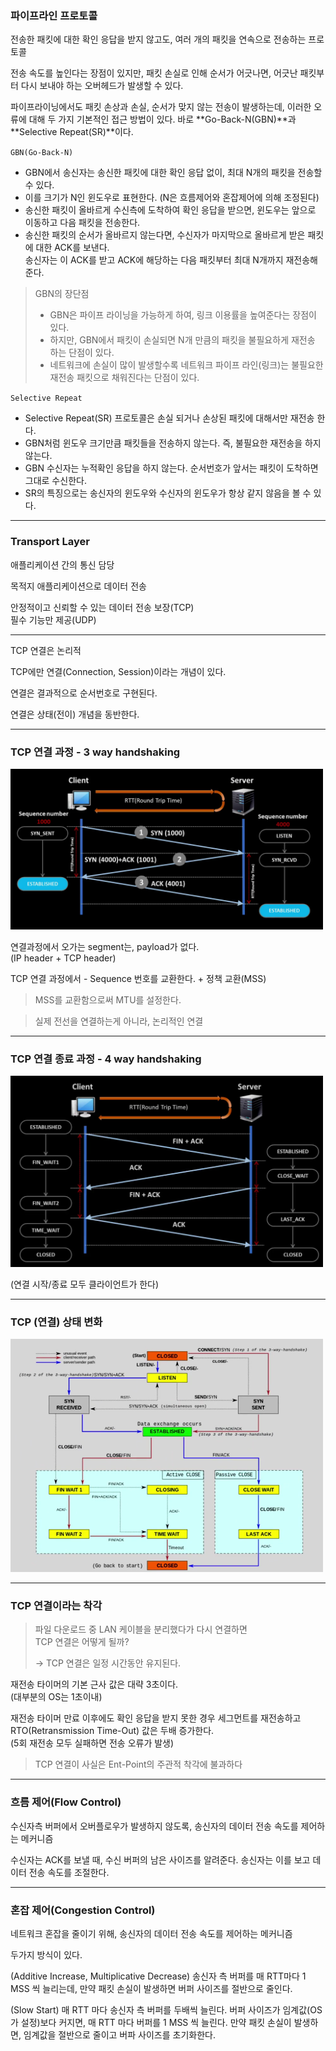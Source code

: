 ### 파이프라인 프로토콜

전송한 패킷에 대한 확인 응답을 받지 않고도, 여러 개의 패킷을 연속으로 전송하는 프로토콜

전송 속도를 높인다는 장점이 있지만,
패킷 손실로 인해 순서가 어긋나면, 어긋난 패킷부터 다시 보내야 하는 오버헤드가 발생할 수 있다.

파이프라이닝에서도 패킷 손상과 손실, 순서가 맞지 않는 전송이 발생하는데, 이러한 오류에 대해 두 가지 기본적인 접근 방법이 있다.
바로 **Go-Back-N(GBN)**과 **Selective Repeat(SR)**이다.

`GBN(Go-Back-N)`
- GBN에서 송신자는 송신한 패킷에 대한 확인 응답 없이, 최대 N개의 패킷을 전송할 수 있다.
- 이를 크기가 N인 윈도우로 표현한다. (N은 흐름제어와 혼잡제어에 의해 조정된다)
- 송신한 패킷이 올바르게 수신측에 도착하여 확인 응답을 받으면, 윈도우는 앞으로 이동하고 다음 패킷을 전송한다.
- 송신한 패킷의 순서가 올바르지 않는다면, 수신자가 마지막으로 올바르게 받은 패킷에 대한 ACK를 보낸다.  
  송신자는 이 ACK를 받고 ACK에 해당하는 다음 패킷부터 최대 N개까지 재전송해준다.

> GBN의 장단점
> - GBN은 파이프 라이닝을 가능하게 하여, 링크 이용률을 높여준다는 장점이 있다.
> - 하지만, GBN에서 패킷이 손실되면 N개 만큼의 패킷을 불필요하게 재전송 하는 단점이 있다.
> - 네트워크에 손실이 많이 발생할수록 네트워크 파이프 라인(링크)는 불필요한 재전송 패킷으로 채워진다는 단점이 있다.

`Selective Repeat`
- Selective Repeat(SR) 프로토콜은 손실 되거나 손상된 패킷에 대해서만 재전송 한다.
- GBN처럼 윈도우 크기만큼 패킷들을 전송하지 않는다. 즉, 불필요한 재전송을 하지 않는다.
- GBN 수신자는 누적확인 응답을 하지 않는다. 순서번호가 앞서는 패킷이 도착하면 그대로 수신한다.
- SR의 특징으로는 송신자의 윈도우와 수신자의 윈도우가 항상 같지 않음을 볼 수 있다.

---

### Transport Layer

애플리케이션 간의 통신 담당

목적지 애플리케이션으로 데이터 전송

안정적이고 신뢰할 수 있는 데이터 전송 보장(TCP)  
필수 기능만 제공(UDP)

---

TCP 연결은 논리적

TCP에만 연결(Connection, Session)이라는 개념이 있다.

연결은 결과적으로 순서번호로 구현된다.

연결은 상태(전이) 개념을 동반한다.

---

### TCP 연결 과정 - 3 way handshaking

<img src="../../img/network_32.png" width="500">

연결과정에서 오가는 segment는, payload가 없다.  
(IP header + TCP header)

TCP 연결 과정에서 - Sequence 번호를 교환한다. + 정책 교환(MSS)

> MSS를 교환함으로써 MTU를 설정한다.

> 실제 전선을 연결하는게 아니라, 논리적인 연결

---

### TCP 연결 종료 과정 - 4 way handshaking

<img src="../../img/network_33.png" width="500">

(연결 시작/종료 모두 클라이언트가 한다)

---

### TCP (연결) 상태 변화

<img src="../../img/network_34.png" width="500">

---

### TCP 연결이라는 착각

> 파일 다운로드 중 LAN 케이블을 분리했다가 다시 연결하면  
> TCP 연결은 어떻게 될까?
> 
> -> TCP 연결은 일정 시간동안 유지된다.

재전송 타이머의 기본 근사 값은 대략 3초이다.  
(대부분의 OS는 1초이내)

재전송 타이머 만료 이후에도 확인 응답을 받지 못한 경우 세그먼트를 재전송하고  
RTO(Retransmission Time-Out) 값은 두배 증가한다.  
(5회 재전송 모두 실패하면 전송 오류가 발생)

> TCP 연결이 사실은 Ent-Point의 주관적 착각에 불과하다

---

### 흐름 제어(Flow Control)

수신자측 버퍼에서 오버플로우가 발생하지 않도록,
송신자의 데이터 전송 속도를 제어하는 메커니즘

수신자는 ACK를 보낼 때, 수신 버퍼의 남은 사이즈를 알려준다.
송신자는 이를 보고 데이터 전송 속도를 조절한다.

---

### 혼잡 제어(Congestion Control)

네트워크 혼잡을 줄이기 위해,
송신자의 데이터 전송 속도를 제어하는 메커니즘

두가지 방식이 있다.

(Additive Increase, Multiplicative Decrease)
송신자 측 버퍼를 매 RTT마다 1 MSS 씩 늘리는데,
만약 패킷 손실이 발생하면 버퍼 사이즈를 절반으로 줄인다.

(Slow Start)
매 RTT 마다 송신자 측 버퍼를 두배씩 늘린다.
버퍼 사이즈가 임계값(OS가 설정)보다 커지면, 매 RTT 마다 버퍼를 1 MSS 씩 늘린다.
만약 패킷 손실이 발생하면, 임계값을 절반으로 줄이고 버파 사이즈를 초기화한다.